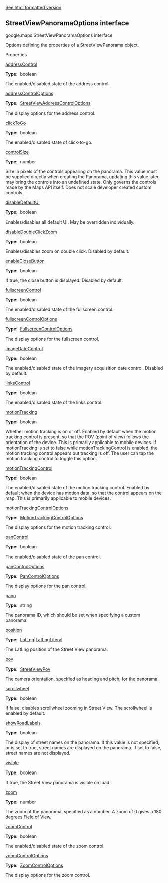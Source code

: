 [See html formatted version](https://huasofoundries.github.io/google-maps-documentation/StreetViewPanoramaOptions.html)


StreetViewPanoramaOptions interface
-----------------------------------

google.maps.StreetViewPanoramaOptions interface

Options defining the properties of a StreetViewPanorama object.

Properties

[addressControl](#StreetViewPanoramaOptions.addressControl)

**Type:**  boolean

The enabled/disabled state of the address control.

[addressControlOptions](#StreetViewPanoramaOptions.addressControlOptions)

**Type:**  [StreetViewAddressControlOptions](StreetViewAddressControlOptions.md)

The display options for the address control.

[clickToGo](#StreetViewPanoramaOptions.clickToGo)

**Type:**  boolean

The enabled/disabled state of click-to-go.

[controlSize](#StreetViewPanoramaOptions.controlSize)

**Type:**  number

Size in pixels of the controls appearing on the panorama. This value must be supplied directly when creating the Panorama, updating this value later may bring the controls into an undefined state. Only governs the controls made by the Maps API itself. Does not scale developer created custom controls.

[disableDefaultUI](#StreetViewPanoramaOptions.disableDefaultUI)

**Type:**  boolean

Enables/disables all default UI. May be overridden individually.

[disableDoubleClickZoom](#StreetViewPanoramaOptions.disableDoubleClickZoom)

**Type:**  boolean

Enables/disables zoom on double click. Disabled by default.

[enableCloseButton](#StreetViewPanoramaOptions.enableCloseButton)

**Type:**  boolean

If true, the close button is displayed. Disabled by default.

[fullscreenControl](#StreetViewPanoramaOptions.fullscreenControl)

**Type:**  boolean

The enabled/disabled state of the fullscreen control.

[fullscreenControlOptions](#StreetViewPanoramaOptions.fullscreenControlOptions)

**Type:**  [FullscreenControlOptions](FullscreenControlOptions.md)

The display options for the fullscreen control.

[imageDateControl](#StreetViewPanoramaOptions.imageDateControl)

**Type:**  boolean

The enabled/disabled state of the imagery acquisition date control. Disabled by default.

[linksControl](#StreetViewPanoramaOptions.linksControl)

**Type:**  boolean

The enabled/disabled state of the links control.

[motionTracking](#StreetViewPanoramaOptions.motionTracking)

**Type:**  boolean

Whether motion tracking is on or off. Enabled by default when the motion tracking control is present, so that the POV (point of view) follows the orientation of the device. This is primarily applicable to mobile devices. If motionTracking is set to false while motionTrackingControl is enabled, the motion tracking control appears but tracking is off. The user can tap the motion tracking control to toggle this option.

[motionTrackingControl](#StreetViewPanoramaOptions.motionTrackingControl)

**Type:**  boolean

The enabled/disabled state of the motion tracking control. Enabled by default when the device has motion data, so that the control appears on the map. This is primarily applicable to mobile devices.

[motionTrackingControlOptions](#StreetViewPanoramaOptions.motionTrackingControlOptions)

**Type:**  [MotionTrackingControlOptions](MotionTrackingControlOptions.md)

The display options for the motion tracking control.

[panControl](#StreetViewPanoramaOptions.panControl)

**Type:**  boolean

The enabled/disabled state of the pan control.

[panControlOptions](#StreetViewPanoramaOptions.panControlOptions)

**Type:**  [PanControlOptions](PanControlOptions.md)

The display options for the pan control.

[pano](#StreetViewPanoramaOptions.pano)

**Type:**  string

The panorama ID, which should be set when specifying a custom panorama.

[position](#StreetViewPanoramaOptions.position)

**Type:**  [LatLng](LatLng.md)|[LatLngLiteral](LatLngLiteral.md)

The LatLng position of the Street View panorama.

[pov](#StreetViewPanoramaOptions.pov)

**Type:**  [StreetViewPov](StreetViewPov.md)

The camera orientation, specified as heading and pitch, for the panorama.

[scrollwheel](#StreetViewPanoramaOptions.scrollwheel)

**Type:**  boolean

If false, disables scrollwheel zooming in Street View. The scrollwheel is enabled by default.

[showRoadLabels](#StreetViewPanoramaOptions.showRoadLabels)

**Type:**  boolean

The display of street names on the panorama. If this value is not specified, or is set to true, street names are displayed on the panorama. If set to false, street names are not displayed.

[visible](#StreetViewPanoramaOptions.visible)

**Type:**  boolean

If true, the Street View panorama is visible on load.

[zoom](#StreetViewPanoramaOptions.zoom)

**Type:**  number

The zoom of the panorama, specified as a number. A zoom of 0 gives a 180 degrees Field of View.

[zoomControl](#StreetViewPanoramaOptions.zoomControl)

**Type:**  boolean

The enabled/disabled state of the zoom control.

[zoomControlOptions](#StreetViewPanoramaOptions.zoomControlOptions)

**Type:**  [ZoomControlOptions](ZoomControlOptions.md)

The display options for the zoom control.